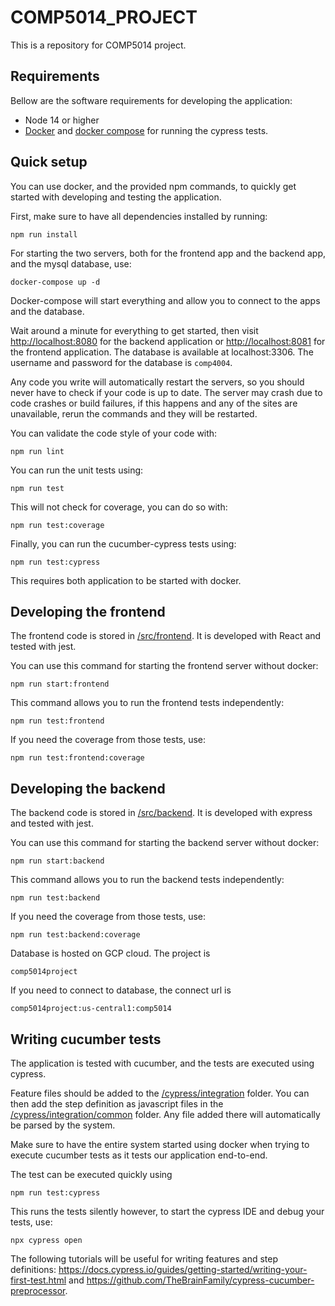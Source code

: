 # COMP5014_PROJECT
This is a repository for COMP5014 project.

## Requirements
Bellow are the software requirements for developing the application:

- Node 14 or higher
- [Docker](https://www.docker.com/) and [docker compose](https://docs.docker.com/compose/) for running the cypress tests.

## Quick setup
You can use docker, and the provided npm commands, to quickly get started with developing and testing the application.

First, make sure to have all dependencies installed by running:

```
npm run install
```

For starting the two servers, both for the frontend app and the backend app, and the mysql database, use:

```
docker-compose up -d
```

Docker-compose will start everything and allow you to connect to the apps and the database.

Wait around a minute for everything to get started, then visit [http://localhost:8080](http://localhost:8080) for the backend application or [http://localhost:8081](http://localhost:8081) for the frontend application. The database is available at localhost:3306. The username and password for the database is `comp4004`. 

Any code you write will automatically restart the servers, so you should never have to check if your code is up to date. The server may crash due to code crashes or build failures, if this happens and any of the sites are unavailable, rerun the commands and they will be restarted.

You can validate the code style of your code with:

```
npm run lint
```

You can run the unit tests using:

```
npm run test
```

This will not check for coverage, you can do so with:

```
npm run test:coverage
```

Finally, you can run the cucumber-cypress tests using:

```
npm run test:cypress
```

This requires both application to be started with docker.

## Developing the frontend
The frontend code is stored in [/src/frontend](/src/frontend). It is developed with React and tested with jest.

You can use this command for starting the frontend server without docker:

```
npm run start:frontend
```

This command allows you to run the frontend tests independently:

```
npm run test:frontend
```

If you need the coverage from those tests, use: 

```
npm run test:frontend:coverage
```


## Developing the backend
The backend code is stored in [/src/backend](/src/backend). It is developed with express and tested with jest.

You can use this command for starting the backend server without docker:

```
npm run start:backend
```

This command allows you to run the backend tests independently:

```
npm run test:backend
```

If you need the coverage from those tests, use: 

```
npm run test:backend:coverage
```

Database is hosted on GCP cloud. The project is
```
comp5014project
```

If you need to connect to database, the connect url is

```
comp5014project:us-central1:comp5014
```

## Writing cucumber tests
The application is tested with cucumber, and the tests are executed using cypress.

Feature files should be added to the [/cypress/integration](/cypress/integration) folder. You can then add the step definition as javascript files in the [/cypress/integration/common](/cypress/integration/common) folder. Any file added there will automatically be parsed by the system.

Make sure to have the entire system started using docker when trying to execute cucumber tests as it tests our application end-to-end.

The test can be executed quickly using

```
npm run test:cypress
```

This runs the tests silently however, to start the cypress IDE and debug your tests, use:

```
npx cypress open
```

The following tutorials will be useful for writing features and step definitions: https://docs.cypress.io/guides/getting-started/writing-your-first-test.html and https://github.com/TheBrainFamily/cypress-cucumber-preprocessor.
